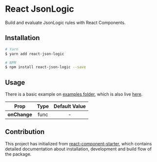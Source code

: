 # React JsonLogic 

Build and evaluate JsonLogic rules with React Components.

## Installation

```bash
# Yarn
$ yarn add react-json-logic

# NPM
$ npm install react-json-logic --save
```

## Usage
There is a basic example on [examples folder](/examples/components/App.jsx), which is also live [here](http://altayaydemir.com/react-json-logic).

| Prop | Type | Default Value |
| :----: |:-------------:|:-----:|
| **onChange** | func | - |

## Contribution
This project has initialized from [react-component-starter](https://github.com/altayaydemir/react-component-starter), which contains detailed documentation about installation, development and build flow of the package.
